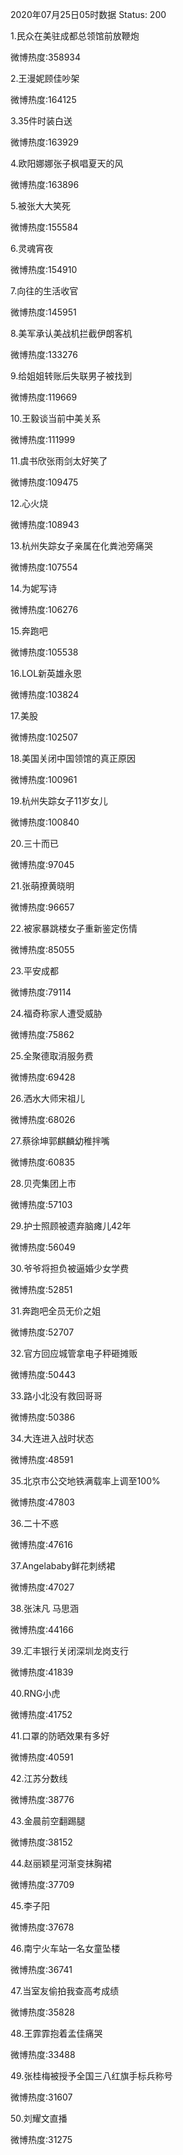 2020年07月25日05时数据
Status: 200

1.民众在美驻成都总领馆前放鞭炮

微博热度:358934

2.王漫妮顾佳吵架

微博热度:164125

3.35件时装白送

微博热度:163929

4.欧阳娜娜张子枫唱夏天的风

微博热度:163896

5.被张大大笑死

微博热度:155584

6.灵魂宵夜

微博热度:154910

7.向往的生活收官

微博热度:145951

8.美军承认美战机拦截伊朗客机

微博热度:133276

9.给姐姐转账后失联男子被找到

微博热度:119669

10.王毅谈当前中美关系

微博热度:111999

11.虞书欣张雨剑太好笑了

微博热度:109475

12.心火烧

微博热度:108943

13.杭州失踪女子亲属在化粪池旁痛哭

微博热度:107554

14.为妮写诗

微博热度:106276

15.奔跑吧

微博热度:105538

16.LOL新英雄永恩

微博热度:103824

17.美股

微博热度:102507

18.美国关闭中国领馆的真正原因

微博热度:100961

19.杭州失踪女子11岁女儿

微博热度:100840

20.三十而已

微博热度:97045

21.张萌撩黄晓明

微博热度:96657

22.被家暴跳楼女子重新鉴定伤情

微博热度:85055

23.平安成都

微博热度:79114

24.福奇称家人遭受威胁

微博热度:75862

25.全聚德取消服务费

微博热度:69428

26.洒水大师宋祖儿

微博热度:68026

27.蔡徐坤郭麒麟幼稚拌嘴

微博热度:60835

28.贝壳集团上市

微博热度:57103

29.护士照顾被遗弃脑瘫儿42年

微博热度:56049

30.爷爷将担负被逼婚少女学费

微博热度:52851

31.奔跑吧全员无价之姐

微博热度:52707

32.官方回应城管拿电子秤砸摊贩

微博热度:50443

33.路小北没有救回哥哥

微博热度:50386

34.大连进入战时状态

微博热度:48591

35.北京市公交地铁满载率上调至100%

微博热度:47803

36.二十不惑

微博热度:47616

37.Angelababy鲜花刺绣裙

微博热度:47027

38.张沫凡 马思涵

微博热度:44166

39.汇丰银行关闭深圳龙岗支行

微博热度:41839

40.RNG小虎

微博热度:41752

41.口罩的防晒效果有多好

微博热度:40591

42.江苏分数线

微博热度:38776

43.金晨前空翻踢腿

微博热度:38152

44.赵丽颖星河渐变抹胸裙

微博热度:37709

45.李子阳

微博热度:37678

46.南宁火车站一名女童坠楼

微博热度:36741

47.当室友偷拍我查高考成绩

微博热度:35828

48.王霏霏抱着孟佳痛哭

微博热度:33488

49.张桂梅被授予全国三八红旗手标兵称号

微博热度:31607

50.刘耀文直播

微博热度:31275

